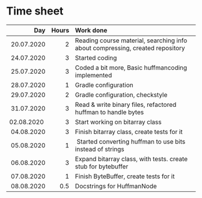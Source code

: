 # Time sheet
| Day        | Hours | Work done |
| ---------: | ----: | :-------- |
| 20.07.2020 | 2     | Reading course material, searching info about compressing, created repository |
| 24.07.2020 | 3     | Started coding |
| 25.07.2020 | 3     | Coded a bit more, Basic huffmancoding implemented |
| 28.07.2020 | 1     | Gradle configuration |
| 29.07.2020 | 2     | Gradle configuration, checkstyle |
| 31.07.2020 | 3     | Read & write binary files, refactored huffman to handle bytes |
| 02.08.2020 | 3     | Start working on bitarray class |
| 04.08.2020 | 3     | Finish bitarray class, create tests for it |
| 05.08.2020 | 1     | Started converting huffman to use bits instead of strings |
| 06.08.2020 | 3     | Expand bitarray class, with tests. create stub for bytebuffer |
| 07.08.2020 | 1     | Finish ByteBuffer, create tests for it |
| 08.08.2020 | 0.5   | Docstrings for HuffmanNode |
